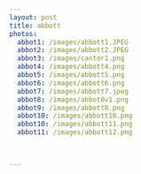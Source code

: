 ```yaml
---
layout: post
title: abbott
photos:
  abbot1: /images/abbott1.JPEG
  abbot2: /images/abbott2.JPEG
  abbot3: /images/cantor1.png
  abbot4: /images/abbott4.png
  abbot5: /images/abbott5.png
  abbot6: /images/abbott6.png
  abbot7: /images/abbott7.jpeg
  abbot8: /images/abbot8v1.png
  abbot9: /images/abbott8.png
  abbot10: /images/abbott10.png
  abbot10: /images/abbott11.png
  abbot11: /images/abbott12.png


 
---
```

